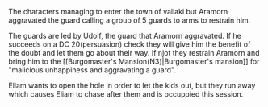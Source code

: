 The characters managing to enter the town of vallaki but Aramorn aggravated the guard calling a group of 5 guards to arms to restrain him.

The guards are led by Udolf, the guard that Aramorn aggravated. If he succeeds on a DC 20(persuasion) check they will give him the benefit of the doubt and let them go about their way. If njot they restrain Aramorn and bring him to the [[Burgomaster's Mansion(N3)|Burgomaster's mansion]] for "malicious unhappiness and aggravating a guard".

Eliam wants to open the hole in order to let the kids out, but they run away which causes Eliam to chase after them and is occuppied this session.


